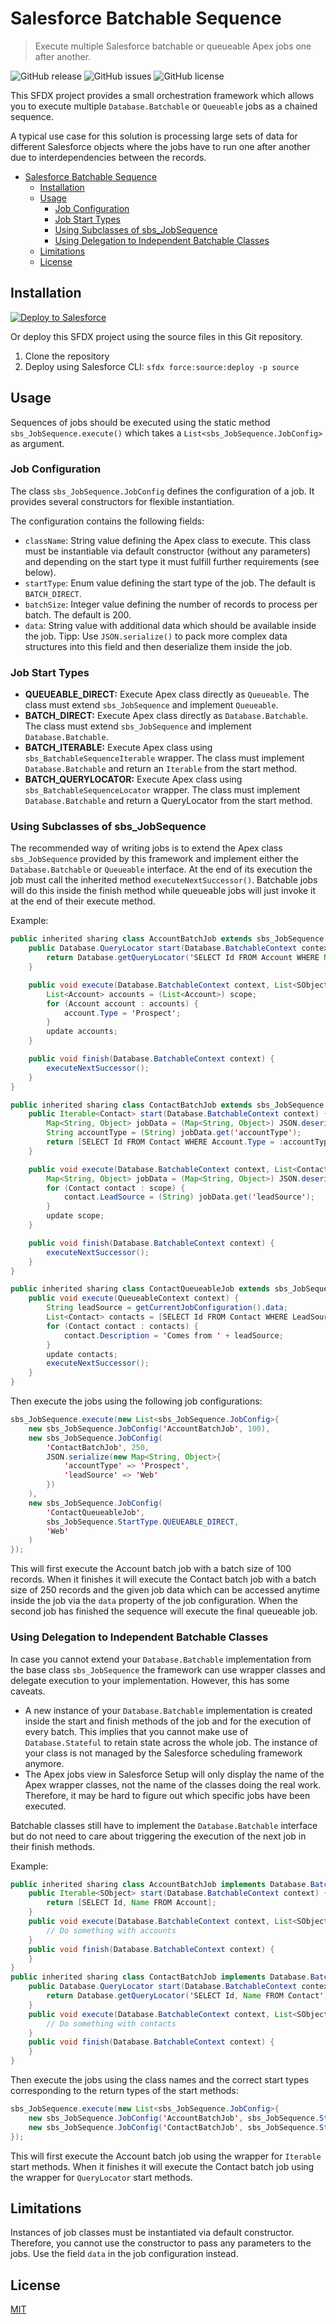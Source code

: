 # Salesforce Batchable Sequence

> Execute multiple Salesforce batchable or queueable Apex jobs one after another.

![GitHub release](https://img.shields.io/github/v/release/georgwittberger/salesforce-batchable-sequence)
![GitHub issues](https://img.shields.io/github/issues/georgwittberger/salesforce-batchable-sequence)
![GitHub license](https://img.shields.io/github/license/georgwittberger/salesforce-batchable-sequence)

This SFDX project provides a small orchestration framework which allows you to execute multiple `Database.Batchable` or `Queueable` jobs as a chained sequence.

A typical use case for this solution is processing large sets of data for different Salesforce objects where the jobs have to run one after another due to interdependencies between the records.

- [Salesforce Batchable Sequence](#salesforce-batchable-sequence)
  - [Installation](#installation)
  - [Usage](#usage)
    - [Job Configuration](#job-configuration)
    - [Job Start Types](#job-start-types)
    - [Using Subclasses of sbs_JobSequence](#using-subclasses-of-sbs_jobsequence)
    - [Using Delegation to Independent Batchable Classes](#using-delegation-to-independent-batchable-classes)
  - [Limitations](#limitations)
  - [License](#license)

## Installation

<a href="https://githubsfdeploy.herokuapp.com?owner=georgwittberger&repo=salesforce-batchable-sequence&ref=master">
  <img alt="Deploy to Salesforce"
       src="https://raw.githubusercontent.com/afawcett/githubsfdeploy/master/deploy.png">
</a>

Or deploy this SFDX project using the source files in this Git repository.

1. Clone the repository
2. Deploy using Salesforce CLI: `sfdx force:source:deploy -p source`

## Usage

Sequences of jobs should be executed using the static method `sbs_JobSequence.execute()` which takes a `List<sbs_JobSequence.JobConfig>` as argument.

### Job Configuration

The class `sbs_JobSequence.JobConfig` defines the configuration of a job. It provides several constructors for flexible instantiation.

The configuration contains the following fields:

- `className`: String value defining the Apex class to execute. This class must be instantiable via default constructor (without any parameters) and depending on the start type it must fulfill further requirements (see below).
- `startType`: Enum value defining the start type of the job. The default is `BATCH_DIRECT`.
- `batchSize`: Integer value defining the number of records to process per batch. The default is 200.
- `data`: String value with additional data which should be available inside the job. Tipp: Use `JSON.serialize()` to pack more complex data structures into this field and then deserialize them inside the job.

### Job Start Types

- **QUEUEABLE_DIRECT:** Execute Apex class directly as `Queueable`. The class must extend `sbs_JobSequence` and implement `Queueable`.
- **BATCH_DIRECT:** Execute Apex class directly as `Database.Batchable`. The class must extend `sbs_JobSequence` and implement `Database.Batchable`.
- **BATCH_ITERABLE:** Execute Apex class using `sbs_BatchableSequenceIterable` wrapper. The class must implement `Database.Batchable` and return an `Iterable` from the start method.
- **BATCH_QUERYLOCATOR:** Execute Apex class using `sbs_BatchableSequenceLocator` wrapper. The class must implement `Database.Batchable` and return a QueryLocator from the start method.

### Using Subclasses of sbs_JobSequence

The recommended way of writing jobs is to extend the Apex class `sbs_JobSequence` provided by this framework and implement either the `Database.Batchable` or `Queueable` interface. At the end of its execution the job must call the inherited method `executeNextSuccessor()`. Batchable jobs will do this inside the finish method while queueable jobs will just invoke it at the end of their execute method.

Example:

```java
public inherited sharing class AccountBatchJob extends sbs_JobSequence implements Database.Batchable<SObject> {
    public Database.QueryLocator start(Database.BatchableContext context) {
        return Database.getQueryLocator('SELECT Id FROM Account WHERE Name LIKE \'Demo%\'');
    }

    public void execute(Database.BatchableContext context, List<SObject> scope) {
        List<Account> accounts = (List<Account>) scope;
        for (Account account : accounts) {
            account.Type = 'Prospect';
        }
        update accounts;
    }

    public void finish(Database.BatchableContext context) {
        executeNextSuccessor();
    }
}

public inherited sharing class ContactBatchJob extends sbs_JobSequence implements Database.Batchable<Contact> {
    public Iterable<Contact> start(Database.BatchableContext context) {
        Map<String, Object> jobData = (Map<String, Object>) JSON.deserializeUntyped(getCurrentJobConfiguration().data);
        String accountType = (String) jobData.get('accountType');
        return [SELECT Id FROM Contact WHERE Account.Type = :accountType];
    }

    public void execute(Database.BatchableContext context, List<Contact> scope) {
        Map<String, Object> jobData = (Map<String, Object>) JSON.deserializeUntyped(getCurrentJobConfiguration().data);
        for (Contact contact : scope) {
            contact.LeadSource = (String) jobData.get('leadSource');
        }
        update scope;
    }

    public void finish(Database.BatchableContext context) {
        executeNextSuccessor();
    }
}

public inherited sharing class ContactQueueableJob extends sbs_JobSequence implements Queueable {
    public void execute(QueueableContext context) {
        String leadSource = getCurrentJobConfiguration().data;
        List<Contact> contacts = [SELECT Id FROM Contact WHERE LeadSource = :leadSource];
        for (Contact contact : contacts) {
            contact.Description = 'Comes from ' + leadSource;
        }
        update contacts;
        executeNextSuccessor();
    }
}
```

Then execute the jobs using the following job configurations:

```java
sbs_JobSequence.execute(new List<sbs_JobSequence.JobConfig>{
    new sbs_JobSequence.JobConfig('AccountBatchJob', 100),
    new sbs_JobSequence.JobConfig(
        'ContactBatchJob', 250,
        JSON.serialize(new Map<String, Object>{
            'accountType' => 'Prospect',
            'leadSource' => 'Web'
        })
    ),
    new sbs_JobSequence.JobConfig(
        'ContactQueueableJob',
        sbs_JobSequence.StartType.QUEUEABLE_DIRECT,
        'Web'
    )
});
```

This will first execute the Account batch job with a batch size of 100 records. When it finishes it will execute the Contact batch job with a batch size of 250 records and the given job data which can be accessed anytime inside the job via the `data` property of the job configuration. When the second job has finished the sequence will execute the final queueable job.

### Using Delegation to Independent Batchable Classes

In case you cannot extend your `Database.Batchable` implementation from the base class `sbs_JobSequence` the framework can use wrapper classes and delegate execution to your implementation. However, this has some caveats.

- A new instance of your `Database.Batchable` implementation is created inside the start and finish methods of the job and for the execution of every batch. This implies that you cannot make use of `Database.Stateful` to retain state across the whole job. The instance of your class is not managed by the Salesforce scheduling framework anymore.
- The Apex jobs view in Salesforce Setup will only display the name of the Apex wrapper classes, not the name of the classes doing the real work. Therefore, it may be hard to figure out which specific jobs have been executed.

Batchable classes still have to implement the `Database.Batchable` interface but do not need to care about triggering the execution of the next job in their finish methods.

Example:

```java
public inherited sharing class AccountBatchJob implements Database.Batchable<SObject> {
    public Iterable<SObject> start(Database.BatchableContext context) {
        return [SELECT Id, Name FROM Account];
    }
    public void execute(Database.BatchableContext context, List<SObject> scope) {
        // Do something with accounts
    }
    public void finish(Database.BatchableContext context) {
    }
}
public inherited sharing class ContactBatchJob implements Database.Batchable<SObject> {
    public Database.QueryLocator start(Database.BatchableContext context) {
        return Database.getQueryLocator('SELECT Id, Name FROM Contact');
    }
    public void execute(Database.BatchableContext context, List<SObject> scope) {
        // Do something with contacts
    }
    public void finish(Database.BatchableContext context) {
    }
}
```

Then execute the jobs using the class names and the correct start types corresponding to the return types of the start methods:

```java
sbs_JobSequence.execute(new List<sbs_JobSequence.JobConfig>{
    new sbs_JobSequence.JobConfig('AccountBatchJob', sbs_JobSequence.StartType.BATCH_ITERABLE, 10),
    new sbs_JobSequence.JobConfig('ContactBatchJob', sbs_JobSequence.StartType.BATCH_QUERYLOCATOR, 20)
});
```

This will first execute the Account batch job using the wrapper for `Iterable` start methods. When it finishes it will execute the Contact batch job using the wrapper for `QueryLocator` start methods.

## Limitations

Instances of job classes must be instantiated via default constructor. Therefore, you cannot use the constructor to pass any parameters to the jobs. Use the field `data` in the job configuration instead.

## License

[MIT](https://opensource.org/licenses/MIT)
